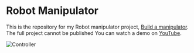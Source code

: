 # Robot Manipulator
This is the repository for my Robot manipulator project, [Build a manipulator](). The full project cannot be published
You can watch a demo on [YouTube](https://youtu.be/XxMQMOewvAo).

 ![Controller](P1030510.JPG)
